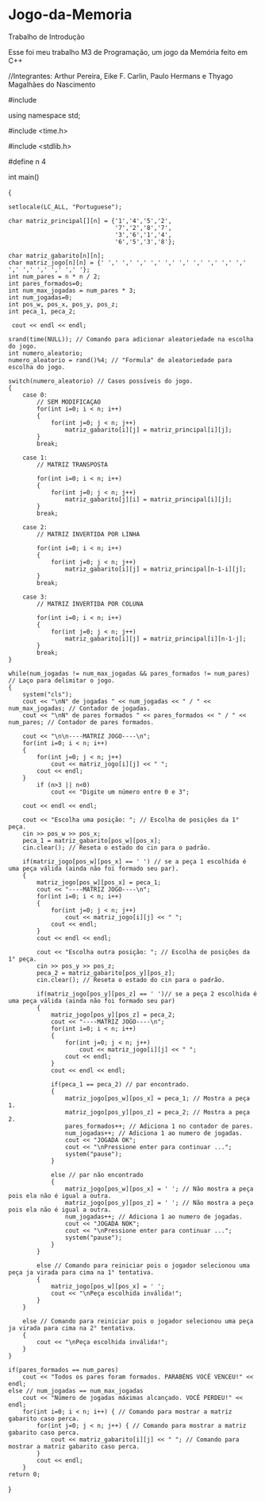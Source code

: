# Jogo-da-Memoria
Trabalho de Introdução

Esse foi meu trabalho M3 de Programação, um jogo da Memória feito em C++

//Integrantes: Arthur Pereira, Eike F. Carlin, Paulo Hermans e Thyago Magalhães do Nascimento

#include <iostream>

using namespace std;

#include <time.h>

#include <stdlib.h>

#define n 4

int main()

{

    setlocale(LC_ALL, "Portuguese");
    
    char matriz_principal[][n] = {'1','4','5','2',
                                  '7','2','8','7',
                                  '3','6','1','4',
                                  '6','5','3','8'};

    char matriz_gabarito[n][n];
    char matriz_jogo[n][n] = {' ',' ',' ',' ',' ',' ',' ',' ',' ',' ',' ',' ',' ',' ',' ',' '};
    int num_pares = n * n / 2;
    int pares_formados=0;
    int num_max_jogadas = num_pares * 3;
    int num_jogadas=0;
    int pos_w, pos_x, pos_y, pos_z;
    int peca_1, peca_2;

     cout << endl << endl;

    srand(time(NULL)); // Comando para adicionar aleatoriedade na escolha do jogo.
    int numero_aleatorio;
    numero_aleatorio = rand()%4; // "Formula" de aleatoriedade para escolha do jogo.

    switch(numero_aleatorio) // Casos possíveis do jogo.
    {
        case 0:
            // SEM MODIFICAÇAO
            for(int i=0; i < n; i++)
            {
                for(int j=0; j < n; j++)
                    matriz_gabarito[i][j] = matriz_principal[i][j];
            }
            break;

        case 1:
            // MATRIZ TRANSPOSTA

            for(int i=0; i < n; i++)
            {
                for(int j=0; j < n; j++)
                    matriz_gabarito[j][i] = matriz_principal[i][j];
            }
            break;

        case 2:
            // MATRIZ INVERTIDA POR LINHA

            for(int i=0; i < n; i++)
            {
                for(int j=0; j < n; j++)
                    matriz_gabarito[i][j] = matriz_principal[n-1-i][j];
            }
            break;

        case 3:
            // MATRIZ INVERTIDA POR COLUNA

            for(int i=0; i < n; i++)
            {
                for(int j=0; j < n; j++)
                    matriz_gabarito[i][j] = matriz_principal[i][n-1-j];
            }
            break;
    }

    while(num_jogadas != num_max_jogadas && pares_formados != num_pares) // Laço para delimitar o jogo.
    {
        system("cls");
        cout << "\nN° de jogadas " << num_jogadas << " / " << num_max_jogadas; // Contador de jogadas.
        cout << "\nN° de pares formados " << pares_formados << " / " << num_pares; // Contador de pares formados.

        cout << "\n\n----MATRIZ JOGO----\n";
        for(int i=0; i < n; i++)
        {
            for(int j=0; j < n; j++)
                cout << matriz_jogo[i][j] << " ";
            cout << endl;
        }
            if (n>3 || n<0)
                cout << "Digite um número entre 0 e 3";

        cout << endl << endl;

        cout << "Escolha uma posição: "; // Escolha de posições da 1° peça.
        cin >> pos_w >> pos_x;
        peca_1 = matriz_gabarito[pos_w][pos_x];
        cin.clear(); // Reseta o estado do cin para o padrão.

        if(matriz_jogo[pos_w][pos_x] == ' ') // se a peça 1 escolhida é uma peça válida (ainda não foi formado seu par).
        {
            matriz_jogo[pos_w][pos_x] = peca_1;
            cout << "----MATRIZ JOGO----\n";
            for(int i=0; i < n; i++)
            {
                for(int j=0; j < n; j++)
                    cout << matriz_jogo[i][j] << " ";
                cout << endl;
            }
            cout << endl << endl;

            cout << "Escolha outra posição: "; // Escolha de posições da 1° peça.
            cin >> pos_y >> pos_z;
            peca_2 = matriz_gabarito[pos_y][pos_z];
            cin.clear(); // Reseta o estado do cin para o padrão.

            if(matriz_jogo[pos_y][pos_z] == ' ')// se a peça 2 escolhida é uma peça válida (ainda não foi formado seu par)
            {
                matriz_jogo[pos_y][pos_z] = peca_2;
                cout << "----MATRIZ JOGO----\n";
                for(int i=0; i < n; i++)
                {
                    for(int j=0; j < n; j++)
                        cout << matriz_jogo[i][j] << " ";
                    cout << endl;
                }
                cout << endl << endl;

                if(peca_1 == peca_2) // par encontrado.
                {
                    matriz_jogo[pos_w][pos_x] = peca_1; // Mostra a peça 1.
                    matriz_jogo[pos_y][pos_z] = peca_2; // Mostra a peça 2.
                    pares_formados++; // Adiciona 1 no contador de pares.
                    num_jogadas++; // Adiciona 1 ao numero de jogadas.
                    cout << "JOGADA OK";
                    cout << "\nPressione enter para continuar ...";
                    system("pause");
                }

                else // par não encontrado
                {
                    matriz_jogo[pos_w][pos_x] = ' '; // Não mostra a peça pois ela não é igual a outra.
                    matriz_jogo[pos_y][pos_z] = ' '; // Não mostra a peça pois ela não é igual a outra.
                    num_jogadas++; // Adiciona 1 ao numero de jogadas.
                    cout << "JOGADA NOK";
                    cout << "\nPressione enter para continuar ...";
                    system("pause");
                }
            }

            else // Comando para reiniciar pois o jogador selecionou uma peça ja virada para cima na 1° tentativa.
            {
                matriz_jogo[pos_w][pos_x] = ' ';
                cout << "\nPeça escolhida inválida!";
            }
        }

        else // Comando para reiniciar pois o jogador selecionou uma peça ja virada para cima na 2° tentativa.
        {
            cout << "\nPeça escolhida inválida!";
        }
    }

    if(pares_formados == num_pares)
        cout << "Todos os pares foram formados. PARABÉNS VOCÊ VENCEU!" << endl;
    else // num_jogadas == num_max_jogadas
        cout << "Número de jogadas máximas alcançado. VOCÊ PERDEU!" << endl;
        for(int i=0; i < n; i++) { // Comando para mostrar a matriz gabarito caso perca.
            for(int j=0; j < n; j++) { // Comando para mostrar a matriz gabarito caso perca.
                cout << matriz_gabarito[i][j] << " "; // Comando para mostrar a matriz gabarito caso perca.
            }
            cout << endl;
        }
    return 0;
}
